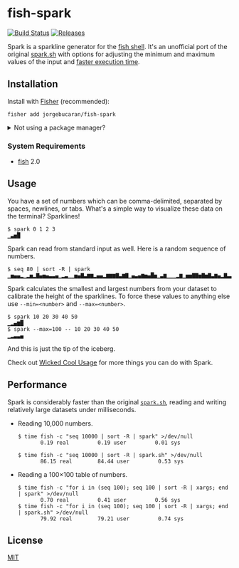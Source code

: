 # fish-spark 

[![Build Status](https://img.shields.io/travis/jorgebucaran/fish-spark.svg)](https://travis-ci.org/jorgebucaran/fish-spark)
[![Releases](https://img.shields.io/github/release/jorgebucaran/fish-spark.svg?label=latest)](https://github.com/jorgebucaran/fish-spark/releases)

Spark is a sparkline generator for the <a href=https://fishshell.com title="friendly interactive shell">fish shell</a>. It's an unofficial port of the original [spark.sh](https://github.com/holman/spark) with options for adjusting the minimum and maximum values of the input and [faster execution time](#performance).

## Installation

Install with [Fisher](https://github.com/jorgebucaran/fisher) (recommended):

```
fisher add jorgebucaran/fish-spark
```

<details>
<summary>Not using a package manager?</summary>

---

Copy [`spark.fish`](spark.fish) to any directory on your function path.

```fish
set -q XDG_CONFIG_HOME; or set XDG_CONFIG_HOME ~/.config
curl https://git.io/spark.fish --create-dirs -sLo $XDG_CONFIG_HOME/fish/functions/spark.fish
```

To uninstall, remove the file.

</details>

### System Requirements

- [fish](https://github.com/fish-shell/fish-shell) 2.0

## Usage

You have a set of numbers which can be comma-delimited, separated by spaces, newlines, or tabs. What's a simple way to visualize these data on the terminal? Sparklines!

```console
$ spark 0 1 2 3
▁▃▅█
```

Spark can read from standard input as well. Here is a random sequence of numbers.

```console
$ seq 80 | sort -R | spark
▁▅▄▄▂▁▂▅▂▇▄▅▄▃▃▄▁▂▃▁▁▅▄▇▃▆▆▂▄▄▂▆▆▆▇▃▆▇▁▄▃▄▆▅▄█▅▁▃▆▁▁▁▂▆▁▅▅▇▇▅▇▅▇▃▆▄▂▇▃▃▅▂▁▇▆▂▇▂▃
```

Spark calculates the smallest and largest numbers from your dataset to calibrate the height of the sparklines. To force these values to anything else use `--min=<number>` and `--max=<number>`.

```console
$ spark 10 20 30 40 50
▁▂▄▆█
$ spark --max=100 -- 10 20 30 40 50
▁▂▃▃▄
```

And this is just the tip of the iceberg.

Check out [Wicked Cool Usage](https://github.com/holman/spark/wiki/Wicked-Cool-Usage) for more things you can do with Spark.

## Performance

Spark is considerably faster than the original [`spark.sh`](https://github.com/holman/spark), reading and writing relatively large datasets under milliseconds.

- Reading 10,000 numbers.

  ```console
  $ time fish -c "seq 10000 | sort -R | spark" >/dev/null
         0.19 real         0.19 user         0.01 sys

  $ time fish -c "seq 10000 | sort -R | spark.sh" >/dev/null
         86.15 real        84.44 user         0.53 sys
  ```

- Reading a 100×100 table of numbers.

  ```console
  $ time fish -c "for i in (seq 100); seq 100 | sort -R | xargs; end | spark" >/dev/null
         0.70 real         0.41 user         0.56 sys
  $ time fish -c "for i in (seq 100); seq 100 | sort -R | xargs; end | spark.sh" >/dev/null
         79.92 real        79.21 user         0.74 sys
  ```
  
## License

[MIT](LICENSE.md)
